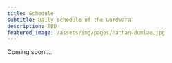 ```yaml
---
title: Schedule
subtitle: Daily schedule of the Gurdwara
description: TBD
featured_image: /assets/img/pages/nathan-dumlao.jpg
---
```


Coming soon....